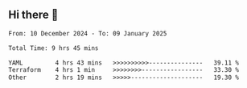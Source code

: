 ## Hi there 👋

<!-- TECHNOLOGIES:START -->
<!-- TECHNOLOGIES:END -->

<!--START_SECTION:waka-->

```txt
From: 10 December 2024 - To: 09 January 2025

Total Time: 9 hrs 45 mins

YAML         4 hrs 43 mins   >>>>>>>>>>---------------   39.11 %
Terraform    4 hrs 1 min     >>>>>>>>-----------------   33.30 %
Other        2 hrs 19 mins   >>>>>--------------------   19.30 %
```

<!--END_SECTION:waka-->

